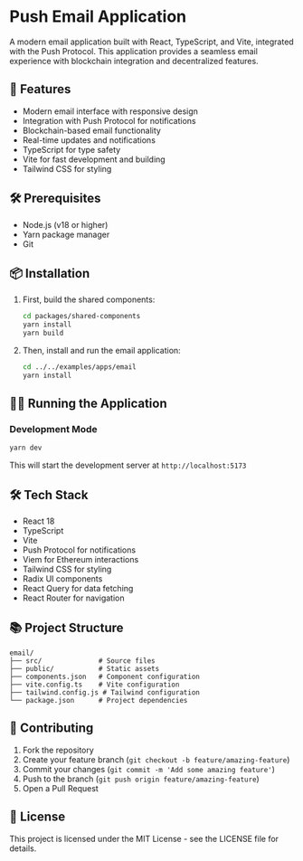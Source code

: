 # Push Email Application

A modern email application built with React, TypeScript, and Vite, integrated with the Push Protocol. This application provides a seamless email experience with blockchain integration and decentralized features.

## 🚀 Features

- Modern email interface with responsive design
- Integration with Push Protocol for notifications
- Blockchain-based email functionality
- Real-time updates and notifications
- TypeScript for type safety
- Vite for fast development and building
- Tailwind CSS for styling

## 🛠️ Prerequisites

- Node.js (v18 or higher)
- Yarn package manager
- Git

## 📦 Installation

1. First, build the shared components:

   ```bash
   cd packages/shared-components
   yarn install
   yarn build
   ```

2. Then, install and run the email application:

   ```bash
   cd ../../examples/apps/email
   yarn install
   ```

## 🏃‍♂️ Running the Application

### Development Mode

```bash
yarn dev
```

This will start the development server at `http://localhost:5173`

## 🛠️ Tech Stack

- React 18
- TypeScript
- Vite
- Push Protocol for notifications
- Viem for Ethereum interactions
- Tailwind CSS for styling
- Radix UI components
- React Query for data fetching
- React Router for navigation

## 📚 Project Structure

```
email/
├── src/              # Source files
├── public/           # Static assets
├── components.json   # Component configuration
├── vite.config.ts    # Vite configuration
├── tailwind.config.js # Tailwind configuration
└── package.json      # Project dependencies
```

## 🤝 Contributing

1. Fork the repository
2. Create your feature branch (`git checkout -b feature/amazing-feature`)
3. Commit your changes (`git commit -m 'Add some amazing feature'`)
4. Push to the branch (`git push origin feature/amazing-feature`)
5. Open a Pull Request

## 📝 License

This project is licensed under the MIT License - see the LICENSE file for details.
